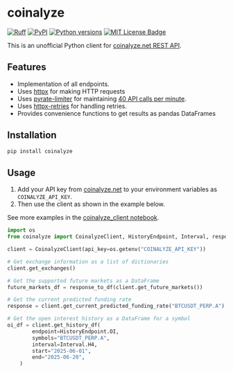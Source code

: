 # coinalyze

[![Ruff][ruff-badge]](https://github.com/astral-sh/ruff)
[![PyPI][pypi-badge]](https://pypi.org/project/coinalyze/)
[![Python versions][python-versions-badge]](https://github.com/ivarurdalen/coinalyze)
[![MIT License Badge][license-badge]][license]

This is an unofficial Python client for [coinalyze.net REST API](https://api.coinalyze.net/v1/doc/).

## Features

- Implementation of all endpoints.
- Uses [httpx](https://www.python-httpx.org/) for making HTTP requests
- Uses [pyrate-limiter](https://github.com/vutran1710/PyrateLimiter/tree/master) for maintaining [40 API calls per minute](https://api.coinalyze.net/v1/doc/).
- Uses [httpx-retries](https://github.com/will-ockmore/httpx-retries) for handling retries.
- Provides convenience functions to get results as pandas DataFrames

## Installation

```bash
pip install coinalyze
```

## Usage

1. Add your API key from [coinalyze.net](https://coinalyze.net/account/api-key/) to your environment variables as `COINALYZE_API_KEY`.
2. Then use the client as shown in the example below.

See more examples in the [coinalyze_client notebook](examples/coinalyze_client.ipynb).

```python
import os
from coinalyze import CoinalyzeClient, HistoryEndpoint, Interval, response_to_df

client = CoinalyzeClient(api_key=os.getenv("COINALYZE_API_KEY"))

# Get exchange information as a list of dictionaries
client.get_exchanges()

# Get the supported future markets as a DataFrame
future_markets_df = response_to_df(client.get_future_markets())

# Get the current predicted funding rate
response = client.get_current_predicted_funding_rate("BTCUSDT_PERP.A")

# Get the open interest history as a DataFrame for a symbol
oi_df = client.get_history_df(
        endpoint=HistoryEndpoint.OI,
        symbols="BTCUSDT_PERP.A",
        interval=Interval.H4,
        start="2025-06-01",
        end="2025-06-20",
    )
```

[ruff-badge]: https://img.shields.io/endpoint?url=https://raw.githubusercontent.com/astral-sh/ruff/main/assets/badge/v2.json
[license]: ./LICENSE
[license-badge]: https://img.shields.io/badge/License-MIT-blue.svg
[python-versions-badge]: https://img.shields.io/pypi/pyversions/coinalyze.svg
[pypi-badge]: https://img.shields.io/pypi/v/coinalyze
